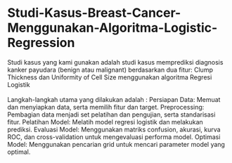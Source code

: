 # Studi-Kasus-Breast-Cancer-Menggunakan-Algoritma-Logistic-Regression
Studi kasus yang kami gunakan adalah studi kasus memprediksi diagnosis kanker payudara (benign atau malignant) berdasarkan dua fitur: Clump Thickness dan Uniformity of Cell Size menggunakan algoritma Regresi Logistik
<br><br>
Langkah-langkah utama yang dilakukan adalah :
Persiapan Data: Memuat dan menyiapkan data, serta memilih fitur dan target.
Preprocessing: Pembagian data menjadi set pelatihan dan pengujian, serta standarisasi fitur.
Pelatihan Model: Melatih model regresi logistik dan melakukan prediksi.
Evaluasi Model: Menggunakan matriks confusion, akurasi, kurva ROC, dan cross-validation untuk mengevaluasi performa model.
Optimasi Model: Menggunakan pencarian grid untuk mencari parameter model yang optimal.
